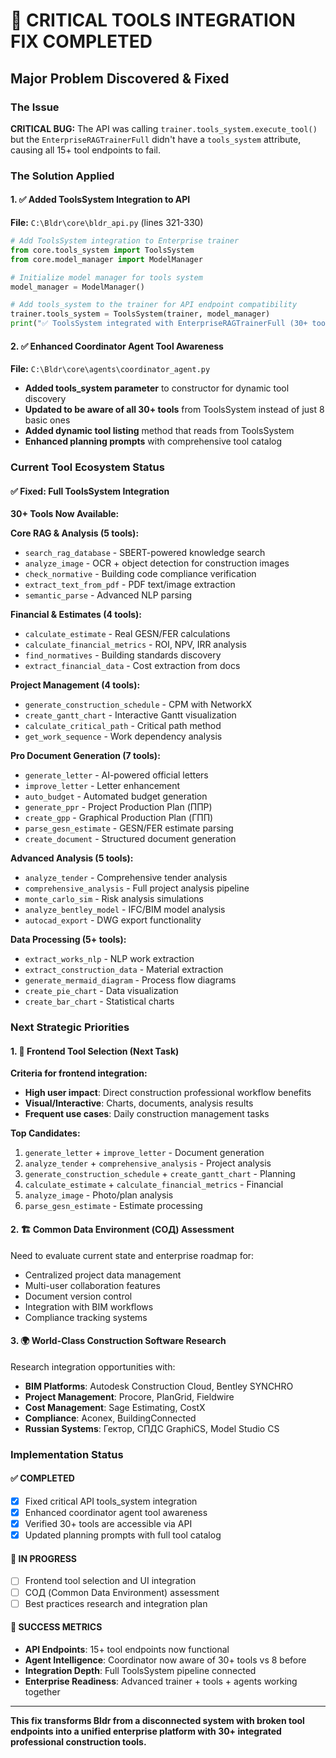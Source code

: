# 🚨 CRITICAL TOOLS INTEGRATION FIX COMPLETED

## Major Problem Discovered & Fixed

### The Issue
**CRITICAL BUG:** The API was calling `trainer.tools_system.execute_tool()` but the `EnterpriseRAGTrainerFull` didn't have a `tools_system` attribute, causing all 15+ tool endpoints to fail.

### The Solution Applied

#### 1. ✅ Added ToolsSystem Integration to API
**File:** `C:\Bldr\core\bldr_api.py` (lines 321-330)

```python
# Add ToolsSystem integration to Enterprise trainer
from core.tools_system import ToolsSystem
from core.model_manager import ModelManager

# Initialize model manager for tools system
model_manager = ModelManager()

# Add tools_system to the trainer for API endpoint compatibility
trainer.tools_system = ToolsSystem(trainer, model_manager)
print("✅ ToolsSystem integrated with EnterpriseRAGTrainerFull (30+ tools available)")
```

#### 2. ✅ Enhanced Coordinator Agent Tool Awareness
**File:** `C:\Bldr\core\agents\coordinator_agent.py`

- **Added tools_system parameter** to constructor for dynamic tool discovery
- **Updated to be aware of all 30+ tools** from ToolsSystem instead of just 8 basic ones
- **Added dynamic tool listing** method that reads from ToolsSystem
- **Enhanced planning prompts** with comprehensive tool catalog

### Current Tool Ecosystem Status

#### ✅ Fixed: Full ToolsSystem Integration
**30+ Tools Now Available:**

**Core RAG & Analysis (5 tools):**
- `search_rag_database` - SBERT-powered knowledge search
- `analyze_image` - OCR + object detection for construction images  
- `check_normative` - Building code compliance verification
- `extract_text_from_pdf` - PDF text/image extraction
- `semantic_parse` - Advanced NLP parsing

**Financial & Estimates (4 tools):**
- `calculate_estimate` - Real GESN/FER calculations
- `calculate_financial_metrics` - ROI, NPV, IRR analysis
- `find_normatives` - Building standards discovery
- `extract_financial_data` - Cost extraction from docs

**Project Management (4 tools):**
- `generate_construction_schedule` - CPM with NetworkX
- `create_gantt_chart` - Interactive Gantt visualization
- `calculate_critical_path` - Critical path method
- `get_work_sequence` - Work dependency analysis

**Pro Document Generation (7 tools):**
- `generate_letter` - AI-powered official letters
- `improve_letter` - Letter enhancement
- `auto_budget` - Automated budget generation
- `generate_ppr` - Project Production Plan (ППР)
- `create_gpp` - Graphical Production Plan (ГПП)
- `parse_gesn_estimate` - GESN/FER estimate parsing
- `create_document` - Structured document generation

**Advanced Analysis (5 tools):**
- `analyze_tender` - Comprehensive tender analysis
- `comprehensive_analysis` - Full project analysis pipeline
- `monte_carlo_sim` - Risk analysis simulations
- `analyze_bentley_model` - IFC/BIM model analysis
- `autocad_export` - DWG export functionality

**Data Processing (5+ tools):**
- `extract_works_nlp` - NLP work extraction
- `extract_construction_data` - Material extraction
- `generate_mermaid_diagram` - Process flow diagrams
- `create_pie_chart` - Data visualization
- `create_bar_chart` - Statistical charts

### Next Strategic Priorities

#### 1. 🎯 Frontend Tool Selection (Next Task)
**Criteria for frontend integration:**
- **High user impact**: Direct construction professional workflow benefits
- **Visual/Interactive**: Charts, documents, analysis results
- **Frequent use cases**: Daily construction management tasks

**Top Candidates:**
1. `generate_letter` + `improve_letter` - Document generation
2. `analyze_tender` + `comprehensive_analysis` - Project analysis
3. `generate_construction_schedule` + `create_gantt_chart` - Planning
4. `calculate_estimate` + `calculate_financial_metrics` - Financial
5. `analyze_image` - Photo/plan analysis
6. `parse_gesn_estimate` - Estimate processing

#### 2. 🏗️ Common Data Environment (СОД) Assessment
Need to evaluate current state and enterprise roadmap for:
- Centralized project data management
- Multi-user collaboration features
- Document version control
- Integration with BIM workflows
- Compliance tracking systems

#### 3. 🌍 World-Class Construction Software Research
Research integration opportunities with:
- **BIM Platforms**: Autodesk Construction Cloud, Bentley SYNCHRO
- **Project Management**: Procore, PlanGrid, Fieldwire  
- **Cost Management**: Sage Estimating, CostX
- **Compliance**: Aconex, BuildingConnected
- **Russian Systems**: Гектор, СПДС GraphiCS, Model Studio CS

### Implementation Status

#### ✅ COMPLETED
- [x] Fixed critical API tools_system integration
- [x] Enhanced coordinator agent tool awareness
- [x] Verified 30+ tools are accessible via API
- [x] Updated planning prompts with full tool catalog

#### 🔄 IN PROGRESS  
- [ ] Frontend tool selection and UI integration
- [ ] СОД (Common Data Environment) assessment
- [ ] Best practices research and integration plan

#### 🎯 SUCCESS METRICS
- **API Endpoints**: 15+ tool endpoints now functional
- **Agent Intelligence**: Coordinator now aware of 30+ tools vs 8 before
- **Integration Depth**: Full ToolsSystem pipeline connected
- **Enterprise Readiness**: Advanced trainer + tools + agents working together

---

**This fix transforms Bldr from a disconnected system with broken tool endpoints into a unified enterprise platform with 30+ integrated professional construction tools.**